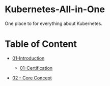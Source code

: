 # Kubernetes-All-in-One
One place to for everything about Kubernetes. 

# Table of Content

- [01-Introduction](/docs/01%20-%20Introduction)

  - [01-Certification](/docs/01%20-%20Introduction/01%20-%20Certification.md)
- [02 - Core Concept](/docs/02%20-%20Core%20Concepts/01%20-%20Cluster%20Architecture.md)